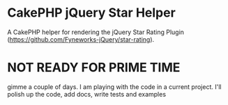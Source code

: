 CakePHP jQuery Star Helper
==========================

A CakePHP helper for rendering the jQuery Star Rating Plugin (https://github.com/Fyneworks-jQuery/star-rating).


NOT READY FOR PRIME TIME
==========================
gimme a couple of days. I am playing with the code in a current project. I'll polish up the code, add docs, write tests and examples